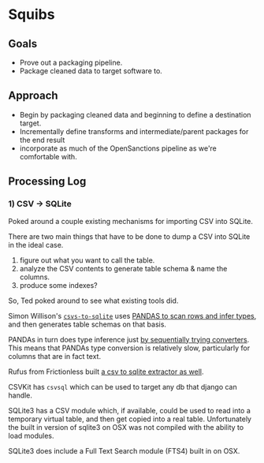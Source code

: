 # Squibs

## Goals

* Prove out a packaging pipeline.
* Package cleaned data to target software to.

## Approach

* Begin by packaging cleaned data and beginning to define a destination target.
* Incrementally define transforms and intermediate/parent packages for the end result
* incorporate as much of the OpenSanctions pipeline as we're comfortable with.

## Processing Log

### 1) CSV -> SQLite

Poked around a couple existing mechanisms for importing CSV into SQLite.

There are two main things that have to be done to dump a CSV into SQLite in the ideal case.

1. figure out what you want to call the table.
2. analyze the CSV contents to generate table schema & name the columns.
3. produce some indexes?

So, Ted poked around to see what existing tools did.

Simon Willison's [`csvs-to-sqlite`][csvs-to-sqlite] uses [PANDAS to scan rows and infer types](https://github.com/simonw/csvs-to-sqlite/blob/master/csvs_to_sqlite/utils.py#L370-L394), and then generates table schemas on that basis.

PANDAs in turn does type inference just [by sequentially trying converters](https://rushter.com/blog/pandas-data-type-inference/).  This means that PANDAs type conversion is relatively slow, particularly for columns that are in fact text.

Rufus from Frictionless built [a csv to sqlite extractor as well](https://github.com/rufuspollock/csv2sqlite).  

CSVKit has `csvsql` which can be used to target any db that django can handle.

SQLite3 has a CSV module which, if available, could be used to read into a temporary virtual table, and then get copied into a real table.  Unfortunately the built in version of sqlite3 on OSX was not compiled with the ability to load modules.

SQLite3 does include a Full Text Search module (FTS4) built in on OSX.

[csvs-to-sqlite]: https://github.com/simonw/csvs-to-sqlite/